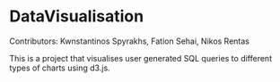 # DataVisualisation

Contributors: Kwnstantinos Spyrakhs, Fation Sehai, Nikos Rentas

This is a project that visualises user generated SQL queries to different types of charts using d3.js.

